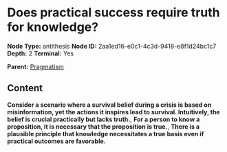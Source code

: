 # Does practical success require truth for knowledge?

**Node Type:** antithesis
**Node ID:** 2aa1ed16-e0c1-4c3d-9418-e8f1d24bc1c7
**Depth:** 2
**Terminal:** Yes

**Parent:** [Pragmatism](pragmatism.md)

## Content

**Consider a scenario where a survival belief during a crisis is based on misinformation, yet the actions it inspires lead to survival. Intuitively, the belief is crucial practically but lacks truth.**, **For a person to know a proposition, it is necessary that the proposition is true.**, **There is a plausible principle that knowledge necessitates a true basis even if practical outcomes are favorable.**
